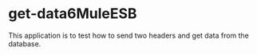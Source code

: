 # get-data6MuleESB
This application is to test how to send two headers and get data from the database.
